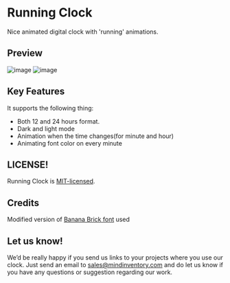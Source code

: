 # Running Clock

Nice animated digital clock with 'running' animations.

## Preview
 ![image](https://git.mindinventory.com/mi-flutter/running_clock/raw/back_color/media/dark_mode.png "Title")
 ![image](https://git.mindinventory.com/mi-flutter/running_clock/raw/back_color/media/light_mode.png "Title")
 
## Key Features
It supports the following thing:
- Both 12 and 24 hours format.
- Dark and light mode
- Animation when the time changes(for minute and hour)
- Animating font color on every minute

## LICENSE!

Running Clock is [MIT-licensed](/LICENSE).

## Credits

Modified version of [Banana Brick font](https://fontlibrary.org/en/font/banana-brick) used

## Let us know!

We’d be really happy if you send us links to your projects where you use our clock. Just send an email to sales@mindinventory.com and do let us know if you have any questions or suggestion regarding our work.

